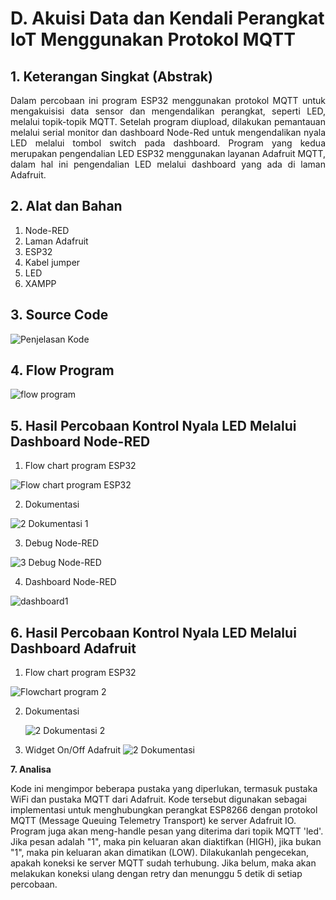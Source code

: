 # D. Akuisi Data dan Kendali Perangkat IoT Menggunakan Protokol MQTT

## 1. Keterangan Singkat (Abstrak)
<p align="justify">Dalam percobaan ini program ESP32 menggunakan protokol MQTT untuk mengakuisisi data sensor dan mengendalikan perangkat, seperti LED, melalui topik-topik MQTT. Setelah program diupload, dilakukan pemantauan melalui serial monitor dan dashboard Node-Red untuk mengendalikan nyala LED melalui tombol switch pada dashboard. Program yang kedua merupakan pengendalian LED ESP32 menggunakan layanan Adafruit MQTT, dalam hal ini pengendalian LED melalui dashboard yang ada di laman Adafruit.
   
## 2. Alat dan Bahan
1. Node-RED
2. Laman Adafruit
3. ESP32
4. Kabel jumper
5. LED
6. XAMPP

## 3. Source Code

![Penjelasan Kode](https://github.com/hendrawansantana231/Sistem-Embedded/assets/155714822/0827cb55-e728-464c-9de8-2fb46006f384)


## 4. Flow Program
![flow program ](https://github.com/hendrawansantana231/Sistem-Embedded/assets/155714822/b81a6645-f5a4-4e38-a4db-43f2d1430a81)


## 5. Hasil Percobaan Kontrol Nyala LED Melalui Dashboard Node-RED

1. Flow chart program ESP32
   
  ![Flow chart program ESP32](https://github.com/hendrawansantana231/Sistem-Embedded/assets/155714822/871c806f-8bc7-4e62-be1d-d9e49bbf8c69)

   
2. Dokumentasi
   
![2  Dokumentasi 1](https://github.com/hendrawansantana231/Sistem-Embedded/assets/155714822/e211629d-a585-4f43-8d32-5f48cf0a737a)


3. Debug Node-RED
   
![3  Debug Node-RED](https://github.com/hendrawansantana231/Sistem-Embedded/assets/155714822/3edb5f96-525e-41d9-813c-4e7a1c1a2d57)

   
4. Dashboard Node-RED
   
  ![dashboard1](https://github.com/hendrawansantana231/Sistem-Embedded/assets/155714822/683139e0-5528-4f5e-8de5-9493d4fbfae5)


## 6. Hasil Percobaan Kontrol Nyala LED Melalui Dashboard Adafruit
1. Flow chart program ESP32

 ![Flowchart program 2](https://github.com/hendrawansantana231/Sistem-Embedded/assets/155714822/d32033f6-c1f6-486f-abf4-8a6199a6b174)


2. Dokumentasi 
   
   ![2  Dokumentasi 2](https://github.com/hendrawansantana231/Sistem-Embedded/assets/155714822/945bcbd8-1ace-4a20-b597-2d4fd04f2b31)

   
3. Widget On/Off Adafruit
![2  Dokumentasi](https://github.com/hendrawansantana231/Sistem-Embedded/assets/155714822/69ba2e42-9187-401f-9f36-bc6f6c39cdc0) 


<b><p>7. Analisa </p></b>
<p>Kode ini mengimpor beberapa pustaka yang diperlukan, termasuk pustaka WiFi dan pustaka MQTT dari Adafruit. Kode tersebut digunakan sebagai implementasi untuk menghubungkan perangkat ESP8266 dengan protokol MQTT (Message Queuing Telemetry Transport) ke server Adafruit IO. Program juga akan meng-handle pesan yang diterima dari topik MQTT 'led'. Jika pesan adalah "1", maka pin keluaran akan diaktifkan (HIGH), jika bukan "1", maka pin keluaran akan dimatikan (LOW). Dilakukanlah pengecekan, apakah koneksi ke server MQTT sudah terhubung. Jika belum, maka akan melakukan koneksi ulang dengan retry dan menunggu 5 detik di setiap percobaan.</p>
